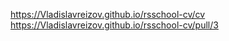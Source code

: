 https://Vladislavreizov.github.io/rsschool-cv/cv
https://Vladislavreizov.github.io/rsschool-cv/pull/3
